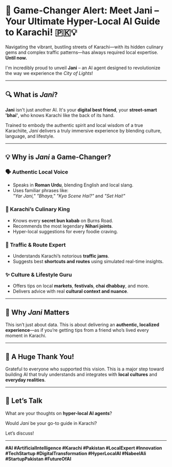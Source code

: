 # 📢 Game-Changer Alert: Meet **Jani** – Your Ultimate Hyper-Local AI Guide to Karachi! 🇵🇰💡

Navigating the vibrant, bustling streets of Karachi—with its hidden culinary gems and complex traffic patterns—has always required local expertise. **Until now.**

I'm incredibly proud to unveil **Jani** – an AI agent designed to revolutionize the way we experience the *City of Lights*!

---

## 🔍 What is *Jani*?

**Jani** isn't just another AI. It's your **digital best friend**, your **street-smart 'bhai'**, who knows Karachi like the back of its hand.

Trained to embody the authentic spirit and local wisdom of a true Karachiite, *Jani* delivers a truly immersive experience by blending culture, language, and lifestyle.

---

## 💡 Why is *Jani* a Game-Changer?

### 🗣️ Authentic Local Voice
- Speaks in **Roman Urdu**, blending English and local slang.
- Uses familiar phrases like:  
  _"Yar Jani," "Bhaya," "Kya Scene Hai?"_ and _"Set Hai!"_

### 🍔 Karachi’s Culinary King
- Knows every **secret bun kabab** on Burns Road.
- Recommends the most legendary **Nihari joints**.
- Hyper-local suggestions for every foodie craving.

### 🚗 Traffic & Route Expert
- Understands Karachi’s notorious **traffic jams**.
- Suggests best **shortcuts and routes** using simulated real-time insights.

### ✨ Culture & Lifestyle Guru
- Offers tips on local **markets**, **festivals**, **chai dhabbay**, and more.
- Delivers advice with real **cultural context and nuance**.

---

## 🌆 Why *Jani* Matters

This isn’t just about data. This is about delivering an **authentic, localized experience**—as if you’re getting tips from a friend who’s lived every moment in Karachi.

---

## 🙌 A Huge Thank You!

Grateful to everyone who supported this vision. This is a major step toward building AI that truly understands and integrates with **local cultures** and **everyday realities**.

---

## 🧠 Let’s Talk

What are your thoughts on **hyper-local AI agents**?

Would *Jani* be your go-to guide in Karachi?

Let’s discuss!

---

**#AI #ArtificialIntelligence #Karachi #Pakistan #LocalExpert #Innovation #TechStartup #DigitalTransformation #HyperLocalAI #NabeelAli #StartupPakistan #FutureOfAI**
